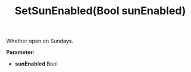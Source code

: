 ﻿---
uid: crmscript_ref_NSChatOpeningHours_SetSunEnabled
title: SetSunEnabled(Bool sunEnabled)
intellisense: NSChatOpeningHours.SetSunEnabled
keywords: NSChatOpeningHours, GetSunEnabled
so.topic: reference
---

Whether open on Sundays.

**Parameter:** 
 - **sunEnabled** Bool

